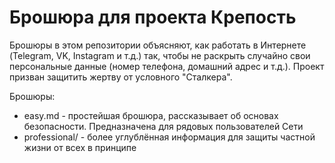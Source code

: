 # Брошюра для проекта Крепость

Брошюры в этом репозитории объясняют, как работать в Интернете (Telegram, VK, Instagram и т.д.) так, чтобы не раскрыть случайно свои персональные данные (номер телефона, домашний адрес и т.д.). Проект призван защитить жертву от условного "Сталкера".

Брошюры:

* easy.md - простейшая брошюра, рассказывает об основах безопасности. Предназначена для рядовых пользователей Сети
* professional/ - более углублённая информация для защиты частной жизни от всех в принципе
